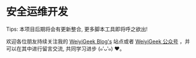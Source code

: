 # 安全运维开发

Tips: 本项目后期将会有更新整合, 更多脚本工具即将呼之欲出!

欢迎各位朋友持续关注我的 [WeiyiGeek Blog's](https://blog.weiyigeek.top) 站点或者 [WeiyiGeek 公众号](https://www.weiyigeek.top/wechat.html?key=%E6%AC%A2%E8%BF%8E%E5%85%B3%E6%B3%A8) ，并可以在其中进行留言交流, 共同学习进步 (๑′ᴗ‵๑) ❤。

